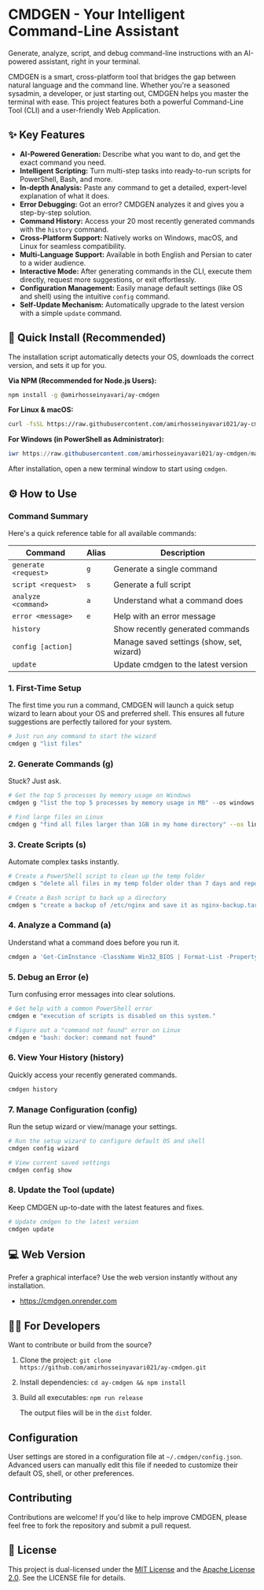 # CMDGEN - Your Intelligent Command-Line Assistant

Generate, analyze, script, and debug command-line instructions with an AI-powered assistant, right in your terminal.

CMDGEN is a smart, cross-platform tool that bridges the gap between natural language and the command line. Whether you're a seasoned sysadmin, a developer, or just starting out, CMDGEN helps you master the terminal with ease. This project features both a powerful Command-Line Tool (CLI) and a user-friendly Web Application.

## ✨ Key Features

- **AI-Powered Generation:** Describe what you want to do, and get the exact command you need.
- **Intelligent Scripting:** Turn multi-step tasks into ready-to-run scripts for PowerShell, Bash, and more.
- **In-depth Analysis:** Paste any command to get a detailed, expert-level explanation of what it does.
- **Error Debugging:** Got an error? CMDGEN analyzes it and gives you a step-by-step solution.
- **Command History:** Access your 20 most recently generated commands with the `history` command.
- **Cross-Platform Support:** Natively works on Windows, macOS, and Linux for seamless compatibility.
- **Multi-Language Support:** Available in both English and Persian to cater to a wider audience.
- **Interactive Mode:** After generating commands in the CLI, execute them directly, request more suggestions, or exit effortlessly.
- **Configuration Management:** Easily manage default settings (like OS and shell) using the intuitive `config` command.
- **Self-Update Mechanism:** Automatically upgrade to the latest version with a simple `update` command.

## 🚀 Quick Install (Recommended)

The installation script automatically detects your OS, downloads the correct version, and sets it up for you.

**Via NPM (Recommended for Node.js Users):**

```bash
npm install -g @amirhosseinyavari/ay-cmdgen
```

**For Linux & macOS:**

```bash
curl -fsSL https://raw.githubusercontent.com/amirhosseinyavari021/ay-cmdgen/main/install.sh | bash
```

**For Windows (in PowerShell as Administrator):**

```powershell
iwr https://raw.githubusercontent.com/amirhosseinyavari021/ay-cmdgen/main/install.ps1 | iex
```

After installation, open a new terminal window to start using `cmdgen`.

## ⚙️ How to Use

### Command Summary

Here's a quick reference table for all available commands:

| Command              | Alias | Description                                      |
|----------------------|-------|--------------------------------------------------|
| `generate <request>` | `g`   | Generate a single command                        |
| `script <request>`   | `s`   | Generate a full script                           |
| `analyze <command>`  | `a`   | Understand what a command does                   |
| `error <message>`    | `e`   | Help with an error message                       |
| `history`            |       | Show recently generated commands                 |
| `config [action]`    |       | Manage saved settings (show, set, wizard)        |
| `update`             |       | Update cmdgen to the latest version              |

### 1. First-Time Setup

The first time you run a command, CMDGEN will launch a quick setup wizard to learn about your OS and preferred shell. This ensures all future suggestions are perfectly tailored for your system.

```bash
# Just run any command to start the wizard
cmdgen g "list files"
```

### 2. Generate Commands (g)

Stuck? Just ask.

```powershell
# Get the top 5 processes by memory usage on Windows
cmdgen g "list the top 5 processes by memory usage in MB" --os windows --shell powershell
```

```bash
# Find large files on Linux
cmdgen g "find all files larger than 1GB in my home directory" --os linux --shell bash
```

### 3. Create Scripts (s)

Automate complex tasks instantly.

```bash
# Create a PowerShell script to clean up the temp folder
cmdgen s "delete all files in my temp folder older than 7 days and report the space freed"
```

```bash
# Create a Bash script to back up a directory
cmdgen s "create a backup of /etc/nginx and save it as nginx-backup.tar.gz in /opt/backups"
```

### 4. Analyze a Command (a)

Understand what a command does before you run it.

```bash
cmdgen a 'Get-CimInstance -ClassName Win32_BIOS | Format-List -Property *'
```

### 5. Debug an Error (e)

Turn confusing error messages into clear solutions.

```bash
# Get help with a common PowerShell error
cmdgen e "execution of scripts is disabled on this system."
```

```bash
# Figure out a "command not found" error on Linux
cmdgen e "bash: docker: command not found"
```

### 6. View Your History (history)

Quickly access your recently generated commands.

```bash
cmdgen history
```

### 7. Manage Configuration (config)

Run the setup wizard or view/manage your settings.

```bash
# Run the setup wizard to configure default OS and shell
cmdgen config wizard

# View current saved settings
cmdgen config show
```

### 8. Update the Tool (update)

Keep CMDGEN up-to-date with the latest features and fixes.

```bash
# Update cmdgen to the latest version
cmdgen update
```

## 💻 Web Version

Prefer a graphical interface? Use the web version instantly without any installation.

- https://cmdgen.onrender.com

## 👨‍💻 For Developers

Want to contribute or build from the source?

1. Clone the project: `git clone https://github.com/amirhosseinyavari021/ay-cmdgen.git`
2. Install dependencies: `cd ay-cmdgen && npm install`
3. Build all executables: `npm run release`

   The output files will be in the `dist` folder.

## Configuration

User settings are stored in a configuration file at `~/.cmdgen/config.json`. Advanced users can manually edit this file if needed to customize their default OS, shell, or other preferences.

## Contributing

Contributions are welcome! If you'd like to help improve CMDGEN, please feel free to fork the repository and submit a pull request.

## 📜 License

This project is dual-licensed under the [MIT License](https://opensource.org/licenses/MIT) and the [Apache License 2.0](https://www.apache.org/licenses/LICENSE-2.0). See the LICENSE file for details.
